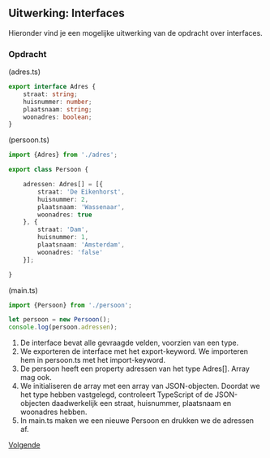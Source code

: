 ## Uitwerking: Interfaces

Hieronder vind je een mogelijke uitwerking van de opdracht over interfaces.

### Opdracht

(adres.ts)
```TypeScript
export interface Adres {
    straat: string;
    huisnummer: number;
    plaatsnaam: string;
    woonadres: boolean;
}
```

(persoon.ts)
```TypeScript
import {Adres} from './adres';

export class Persoon {

    adressen: Adres[] = [{
        straat: 'De Eikenhorst',
        huisnummer: 2,
        plaatsnaam: 'Wassenaar',
        woonadres: true
    }, {
        straat: 'Dam',
        huisnummer: 1,
        plaatsnaam: 'Amsterdam',
        woonadres: 'false'
    }];

}
```

(main.ts)
```TypeScript
import {Persoon} from './persoon';

let persoon = new Persoon();
console.log(persoon.adressen);
```

1. De interface bevat alle gevraagde velden, voorzien van een type.
2. We exporteren de interface met het export-keyword. We importeren hem in persoon.ts met het import-keyword.
3. De persoon heeft een property adressen van het type Adres[]. Array<Adres> mag ook.
4. We initialiseren de array met een array van JSON-objecten. Doordat we het type hebben vastgelegd, controleert 
   TypeScript of de JSON-objecten daadwerkelijk een straat, huisnummer, plaatsnaam en woonadres hebben.
5. In main.ts maken we een nieuwe Persoon en drukken we de adressen af.

[Volgende](25.meer_typescript.md)
